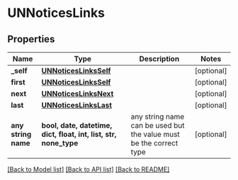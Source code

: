 # UNNoticesLinks


## Properties
Name | Type | Description | Notes
------------ | ------------- | ------------- | -------------
**_self** | [**UNNoticesLinksSelf**](UNNoticesLinksSelf.md) |  | [optional] 
**first** | [**UNNoticesLinksSelf**](UNNoticesLinksSelf.md) |  | [optional] 
**next** | [**UNNoticesLinksNext**](UNNoticesLinksNext.md) |  | [optional] 
**last** | [**UNNoticesLinksLast**](UNNoticesLinksLast.md) |  | [optional] 
**any string name** | **bool, date, datetime, dict, float, int, list, str, none_type** | any string name can be used but the value must be the correct type | [optional]

[[Back to Model list]](../README.md#documentation-for-models) [[Back to API list]](../README.md#documentation-for-api-endpoints) [[Back to README]](../README.md)


